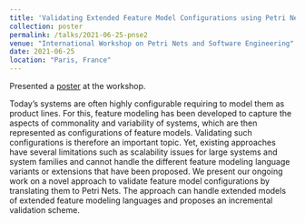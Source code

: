 ```yaml
---
title: 'Validating Extended Feature Model Configurations using Petri Nets'
collection: poster
permalink: /talks/2021-06-25-pnse2
venue: "International Workshop on Petri Nets and Software Engineering"
date: 2021-06-25
location: "Paris, France"
---
```


Presented a <a href = "https://users.informatik.haw-hamburg.de/~koehler/pnse21/poster2.pdf">poster</a> at the workshop.

Today’s systems are often highly configurable requiring to model them as product lines. For this, feature modeling has been developed to capture the aspects 
of commonality and variability of systems, which are then represented as configurations of feature models. Validating such configurations is therefore an important 
topic. Yet, existing approaches have several limitations such as scalability issues for large systems and system families and cannot handle the different feature 
modeling language variants or extensions that have been proposed. We present our ongoing work on a novel approach to validate feature model configurations by 
translating them to Petri Nets. The approach can handle extended models of extended feature modeling languages and proposes an incremental validation scheme.
